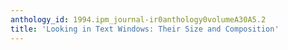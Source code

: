 ```yaml
---
anthology_id: 1994.ipm_journal-ir0anthology0volumeA30A5.2
title: 'Looking in Text Windows: Their Size and Composition'
---
```

